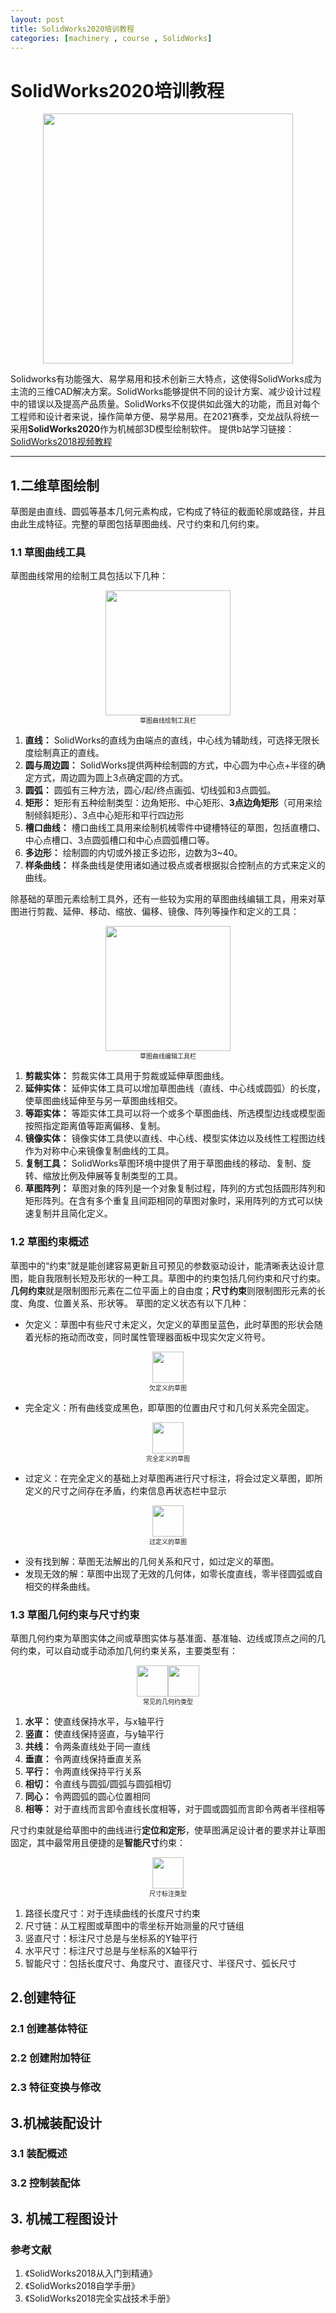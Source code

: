 ```yaml
---
layout: post
title: SolidWorks2020培训教程
categories: [machinery , course , SolidWorks]
---
```


# SolidWorks2020培训教程

<center><img src="https://github.com/SJTU-RoboMaster-Team/SJTU-RoboMaster-Team.github.io/raw/master/_img/posts/SolidWorks/sw2.png"   width="400"></center>

Solidworks有功能强大、易学易用和技术创新三大特点，这使得SolidWorks成为主流的三维CAD解决方案。SolidWorks能够提供不同的设计方案、减少设计过程中的错误以及提高产品质量。SolidWorks不仅提供如此强大的功能，而且对每个工程师和设计者来说，操作简单方便、易学易用。在2021赛季，交龙战队将统一采用**SolidWorks2020**作为机械部3D模型绘制软件。
提供b站学习链接：[SolidWorks2018视频教程](https://www.bilibili.com/video/BV1At41187nD)

---

## 1.二维草图绘制
草图是由直线、圆弧等基本几何元素构成，它构成了特征的截面轮廓或路径，并且由此生成特征。完整的草图包括草图曲线、尺寸约束和几何约束。

### 1.1 草图曲线工具
草图曲线常用的绘制工具包括以下几种：

<center><img src="https://github.com/SJTU-RoboMaster-Team/SJTU-RoboMaster-Team.github.io/raw/master/_img/posts/SolidWorks/ct1.png"   width="200"></center>
<center><font size=1>草图曲线绘制工具栏</font></center>

1. **直线：** SolidWorks的直线为由端点的直线，中心线为辅助线，可选择无限长度绘制真正的直线。
2. **圆与周边圆：** SolidWorks提供两种绘制圆的方式，中心圆为中心点+半径的确定方式，周边圆为圆上3点确定圆的方式。 
3. **圆弧：** 圆弧有三种方法，圆心/起/终点画弧、切线弧和3点圆弧。
4. **矩形：** 矩形有五种绘制类型：边角矩形、中心矩形、**3点边角矩形**（可用来绘制倾斜矩形）、3点中心矩形和平行四边形
5. **槽口曲线：** 槽口曲线工具用来绘制机械零件中键槽特征的草图，包括直槽口、中心点槽口、3点圆弧槽口和中心点圆弧槽口等。
6. **多边形：** 绘制圆的内切或外接正多边形，边数为3~40。
7. **样条曲线：** 样条曲线是使用诸如通过极点或者根据拟合控制点的方式来定义的曲线。

除基础的草图元素绘制工具外，还有一些较为实用的草图曲线编辑工具，用来对草图进行剪裁、延伸、移动、缩放、偏移、镜像、阵列等操作和定义的工具：

<center><img src="https://github.com/SJTU-RoboMaster-Team/SJTU-RoboMaster-Team.github.io/raw/master/_img/posts/SolidWorks/ct2.png"   width="200"></center>
<center><font size=1>草图曲线编辑工具栏</font></center>

1. **剪裁实体：** 剪裁实体工具用于剪裁或延伸草图曲线。
2. **延伸实体：** 延伸实体工具可以增加草图曲线（直线、中心线或圆弧）的长度，使草图曲线延伸至与另一草图曲线相交。
3. **等距实体：** 等距实体工具可以将一个或多个草图曲线、所选模型边线或模型面按照指定距离值等距离偏移、复制。
4. **镜像实体：** 镜像实体工具使以直线、中心线、模型实体边以及线性工程图边线作为对称中心来镜像复制曲线的工具。
5. **复制工具：** SolidWorks草图环境中提供了用于草图曲线的移动、复制、旋转、缩放比例及伸展等复制类型的工具。
6. **草图阵列：** 草图对象的阵列是一个对象复制过程，阵列的方式包括圆形阵列和矩形阵列。在含有多个重复且间距相同的草图对象时，采用阵列的方式可以快速复制并且简化定义。

### 1.2 草图约束概述
草图中的“约束”就是能创建容易更新且可预见的参数驱动设计，能清晰表达设计意图，能自我限制长短及形状的一种工具。草图中的约束包括几何约束和尺寸约束。**几何约束**就是限制图形元素在二位平面上的自由度；**尺寸约束**则限制图形元素的长度、角度、位置关系、形状等。
草图的定义状态有以下几种：
* 欠定义：草图中有些尺寸未定义，欠定义的草图呈蓝色，此时草图的形状会随着光标的拖动而改变，同时属性管理器面板中现实欠定义符号。

<center><img src="https://github.com/SJTU-RoboMaster-Team/SJTU-RoboMaster-Team.github.io/raw/master/_img/posts/SolidWorks/sw3.png"   width="50"></center>
<center><font size=1>欠定义的草图</font></center>

* 完全定义：所有曲线变成黑色，即草图的位置由尺寸和几何关系完全固定。

<center><img src="https://github.com/SJTU-RoboMaster-Team/SJTU-RoboMaster-Team.github.io/raw/master/_img/posts/SolidWorks/sw4.png"   width="50"></center>
<center><font size=1>完全定义的草图</font></center>

* 过定义：在完全定义的基础上对草图再进行尺寸标注，将会过定义草图，即所定义的尺寸之间存在矛盾，约束信息再状态栏中显示

<center><img src="https://github.com/SJTU-RoboMaster-Team/SJTU-RoboMaster-Team.github.io/raw/master/_img/posts/SolidWorks/sw5.png"   width="50"></center>
<center><font size=1>过定义的草图</font></center>

* 没有找到解：草图无法解出的几何关系和尺寸，如过定义的草图。
* 发现无效的解：草图中出现了无效的几何体，如零长度直线，零半径圆弧或自相交的样条曲线。

### 1.3 草图几何约束与尺寸约束
草图几何约束为草图实体之间或草图实体与基准面、基准轴、边线或顶点之间的几何约束，可以自动或手动添加几何约束关系，主要类型有：

<center class="half">
    <img src="https://github.com/SJTU-RoboMaster-Team/SJTU-RoboMaster-Team.github.io/raw/master/_img/posts/SolidWorks/ct3.png" width="50"/><img src="https://github.com/SJTU-RoboMaster-Team/SJTU-RoboMaster-Team.github.io/raw/master/_img/posts/SolidWorks/ct4.png" width="50"/>
</center>
<center><font size=1>常见的几何约类型</font></center>

1. **水平：** 使直线保持水平，与x轴平行
2. **竖直：** 使直线保持竖直，与y轴平行
3. **共线：** 令两条直线处于同一直线
4. **垂直：** 令两直线保持垂直关系
5. **平行：** 令两直线保持平行关系
6. **相切：** 令直线与圆弧/圆弧与圆弧相切
7. **同心：** 令两圆弧的圆心位置相同
8. **相等：** 对于直线而言即令直线长度相等，对于圆或圆弧而言即令两者半径相等

尺寸约束就是给草图中的曲线进行**定位和定形**，使草图满足设计者的要求并让草图固定，其中最常用且便捷的是**智能尺寸**约束：

<center><img src="https://github.com/SJTU-RoboMaster-Team/SJTU-RoboMaster-Team.github.io/raw/master/_img/posts/SolidWorks/sw5.png"   width="50"></center>
<center><font size=1>尺寸标注类型</font></center>

1. 路径长度尺寸：对于连续曲线的长度尺寸约束
2. 尺寸链：从工程图或草图中的零坐标开始测量的尺寸链组
3. 竖直尺寸：标注尺寸总是与坐标系的Y轴平行
4. 水平尺寸：标注尺寸总是与坐标系的X轴平行
5. 智能尺寸：包括长度尺寸、角度尺寸、直径尺寸、半径尺寸、弧长尺寸

## 2.创建特征

### 2.1 创建基体特征

### 2.2 创建附加特征


### 2.3 特征变换与修改


## 3.机械装配设计

### 3.1 装配概述


### 3.2 控制装配体


## 3. 机械工程图设计


### 参考文献
1. 《SolidWorks2018从入门到精通》
2. 《SolidWorks2018自学手册》
3. 《SolidWorks2018完全实战技术手册》